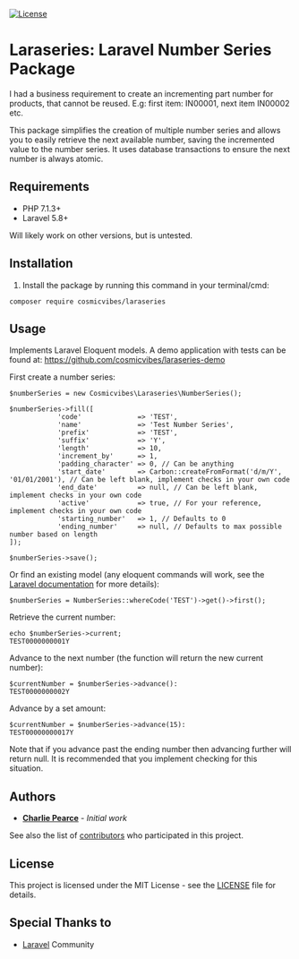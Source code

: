 [![License](https://poser.pugx.org/cosmicvibes/laraseries/license)](https://packagist.org/packages/cosmicvibes/laraseries)

# Laraseries: Laravel Number Series Package

I had a business requirement to create an incrementing part number for products, that cannot be reused. E.g: first item: IN00001, next item IN00002 etc.

This package simplifies the creation of multiple number series and allows you to easily retrieve the next available number, saving the incremented value to the number series. It uses database transactions to ensure the next number is always atomic. 

## Requirements

* PHP 7.1.3+
* Laravel 5.8+

Will likely work on other versions, but is untested.

## Installation

1) Install the package by running this command in your terminal/cmd:
```
composer require cosmicvibes/laraseries
```

## Usage

Implements Laravel Eloquent models. A demo application with tests can be found at: https://github.com/cosmicvibes/laraseries-demo

First create a number series:

```
$numberSeries = new Cosmicvibes\Laraseries\NumberSeries();

$numberSeries->fill([
            'code'              => 'TEST',
            'name'              => 'Test Number Series',
            'prefix'            => 'TEST',
            'suffix'            => 'Y',
            'length'            => 10,
            'increment_by'      => 1,
            'padding_character' => 0, // Can be anything
            'start_date'        => Carbon::createFromFormat('d/m/Y', '01/01/2001'), // Can be left blank, implement checks in your own code
            'end_date'          => null, // Can be left blank, implement checks in your own code
            'active'            => true, // For your reference, implement checks in your own code
            'starting_number'   => 1, // Defaults to 0
            'ending_number'     => null, // Defaults to max possible number based on length        
]);

$numberSeries->save();
```
Or find an existing model (any eloquent commands will work, see the [Laravel documentation](https://laravel.com/docs/5.8/eloquent) for more details):
```
$numberSeries = NumberSeries::whereCode('TEST')->get()->first();
```

Retrieve the current number:
```
echo $numberSeries->current;
TEST0000000001Y
```

Advance to the next number (the function will return the new current number):
```
$currentNumber = $numberSeries->advance():
TEST0000000002Y
```
Advance by a set amount:
```
$currentNumber = $numberSeries->advance(15):
TEST00000000017Y
```

Note that if you advance past the ending number then advancing further will return null. It is recommended that you implement checking for this situation.
## Authors

* [**Charlie Pearce**](https://github.com/cosmicvibes) - *Initial work*

See also the list of [contributors](https://github.com/cosmicvibes/laraseries/graphs/contributors) who participated in this project.

## License

This project is licensed under the MIT License - see the [LICENSE](LICENSE) file for details.

## Special Thanks to

* [Laravel](https://laravel.com) Community
